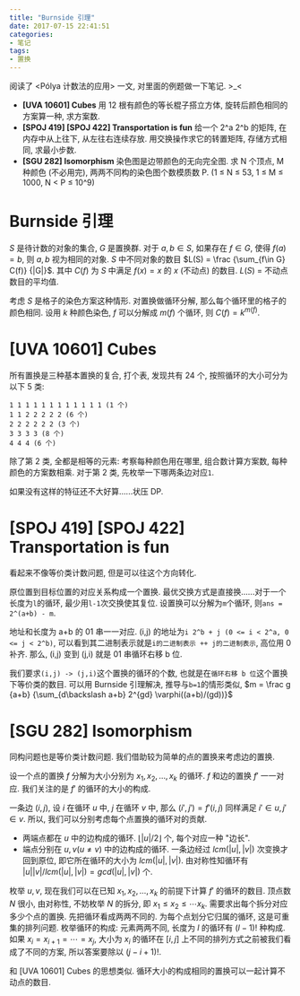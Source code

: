```yaml
---
title: "Burnside 引理"
date: 2017-07-15 22:41:51
categories:
- 笔记
tags:
- 置换
---
```

阅读了 &lt;Pólya 计数法的应用&gt; 一文, 对里面的例题做一下笔记. &gt;_&lt;

- **[UVA 10601] Cubes** 用 12 根有颜色的等长棍子搭立方体, 旋转后颜色相同的方案算一种, 求方案数.
- **[SPOJ 419] [SPOJ 422] Transportation is fun** 给一个 2^a 2^b 的矩阵, 在内存中从上往下, 从左往右连续存放. 用交换操作求它的转置矩阵, 存储方式相同, 求最小步数.
- **[SGU 282] Isomorphism** 染色图是边带颜色的无向完全图. 求 N 个顶点, M 种颜色 (不必用完), 两两不同构的染色图个数模质数 P. (1 &le; N &le; 53, 1 &le; M &le; 1000, N &lt; P &le; 10^9)
<!--more-->

# Burnside 引理
$S$ 是待计数的对象的集合, $G$ 是置换群. 对于 $a,b\in S$, 如果存在 $f\in G$, 使得 $f(a) = b$, 则 $a,b$ 视为相同的对象. $S$ 中不同对象的数目 $L(S) = \frac {\sum_{f\in G} C(f)} {|G|}$. 其中 $C(f)$ 为 $S$ 中满足 $f(x)=x$ 的 $x$ (不动点) 的数目. $L(S)$ = 不动点数目的平均值.

考虑 $S$ 是格子的染色方案这种情形. 对置换做循环分解, 那么每个循环里的格子的颜色相同. 设用 $k$ 种颜色染色, $f$ 可以分解成 $m(f)$ 个循环, 则 $C(f) = k^{m(f)}$.

# [UVA 10601] Cubes
所有置换是三种基本置换的复合, 打个表, 发现共有 24 个, 按照循环的大小可分为以下 5 类:
```
1 1 1 1 1 1 1 1 1 1 1 1 (1 个)
1 1 2 2 2 2 2 (6 个)
2 2 2 2 2 2 (3 个)
3 3 3 3 (8 个)
4 4 4 (6 个)
```
除了第 2 类, 全都是相等的元素: 考察每种颜色用在哪里, 组合数计算方案数, 每种颜色的方案数相乘. 对于第 2 类, 先枚举一下哪两条边对应`1`.

如果没有这样的特征还不大好算......状压 DP.

# [SPOJ 419] [SPOJ 422] Transportation is fun
看起来不像等价类计数问题, 但是可以往这个方向转化.

原位置到目标位置的对应关系构成一个置换. 最优交换方式是直接换......对于一个长度为`l`的循环, 最少用`l-1`次交换使其复位. 设置换可以分解为`m`个循环, 则`ans = 2^(a+b) - m`.

地址和长度为 a+b 的 01 串一一对应. (i,j) 的地址为`i 2^b + j (0 <= i < 2^a, 0 <= j < 2^b)`, 可以看到其二进制表示就是`i的二进制表示 ++ j的二进制表示`, 高位用 0 补齐. 那么, (i,j) 变到 (j,i) 就是 01 串循环右移 b 位.

我们要求`(i,j) -> (j,i)`这个置换的循环的个数, 也就是在`循环右移 b 位`这个置换下等价类的数目. 可以用 Burnside 引理解决, 推导与`b=1`的情形类似, $m = \frac g {a+b} {\sum_{d\backslash a+b} 2^{gd} \varphi((a+b)/(gd))}$

# [SGU 282] Isomorphism
同构问题也是等价类计数问题. 我们借助较为简单的点的置换来考虑边的置换.

设一个点的置换 $f$ 分解为大小分别为 $x_1,x_2,\ldots,x_k$ 的循环. $f$ 和边的置换 $f'$ 一一对应. 我们关注的是 $f'$ 的循环的大小的构成.

一条边 $(i,j)$, 设 $i$ 在循环 $u$ 中, $j$ 在循环 $v$ 中, 那么 $(i',j') = f'(i,j)$ 同样满足 $i'\in u, j'\in v$. 所以, 我们可以分别考虑每个点置换的循环对的贡献.
- 两端点都在 $u$ 中的边构成的循环. $\lfloor \lvert u \rvert / 2 \rfloor$ 个, 每个对应一种 "边长".
- 端点分别在 $u,v (u\not=v)$ 中的边构成的循环. 一条边经过 $lcm(\lvert u \rvert, \lvert v \rvert)$ 次变换才回到原位, 即它所在循环的大小为 $lcm(\lvert u \rvert, \lvert v \rvert)$. 由对称性知循环有 $\lvert u \rvert \lvert v\rvert /lcm(\lvert u\rvert, \lvert v \rvert) = gcd(\lvert u \rvert, \lvert v\rvert)$ 个.

枚举 $u,v$, 现在我们可以在已知 $x_1,x_2,\ldots,x_k$ 的前提下计算 $f'$ 的循环的数目. 顶点数 $N$ 很小, 由对称性, 不妨枚举 $N$ 的拆分, 即 $x_1 \le x_2 \le \cdots x_k$. 需要求出每个拆分对应多少个点的置换. 先把循环看成两两不同的. 为每个点划分它归属的循环, 这是可重集的排列问题. 枚举循环的构成: 元素两两不同, 长度为 $l$ 的循环有 $(l-1)!$ 种构成. 如果 $x_i = x_{i+1} = \cdots = x_j$, 大小为 $x_i$ 的循环在 $[i,j]$ 上不同的排列方式之前被我们看成了不同的方案, 所以答案要除以 $(j-i+1)!$.

和 [UVA 10601] Cubes 的思想类似. 循环大小的构成相同的置换可以一起计算不动点的数目.
